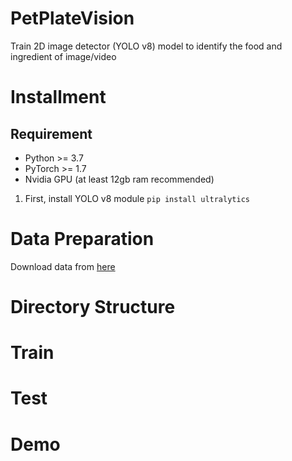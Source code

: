 # PetPlateVision
Train 2D image detector (YOLO v8) model to identify the food and ingredient of image/video

# Installment
## Requirement
- Python >= 3.7
- PyTorch >= 1.7
- Nvidia GPU (at least 12gb ram recommended)

1. First, install YOLO v8 module
```pip install ultralytics```

# Data Preparation
Download data from [here](http://foodcam.mobi/dataset100.html)

# Directory Structure
# Train
# Test
# Demo

